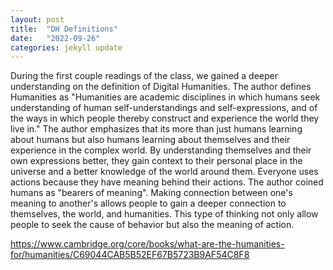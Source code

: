 ```yaml
---
layout: post
title:  "DH Definitions"
date:   "2022-09-26"
categories: jekyll update
---
```


During the first couple readings of the class, we gained a deeper understanding on the definition of Digital Humanities. The author defines Humanities as "Humanities are academic disciplines in which humans seek understanding of human self-understandings and self-expressions, and of the ways in which people thereby construct and experience the world they live in." The author emphasizes that its more than just humans learning about humans but also humans learning about themselves and their experience in the complex world. By understanding themselves and their own expressions better, they gain context to their personal place in the universe and a better knowledge of the world around them. Everyone uses actions because they have meaning behind their actions. The author coined humans as "bearers of meaning". Making connection between one's meaning to another's allows people to gain a deeper connection to themselves, the world, and humanities. This type of thinking not only allow people to seek the cause of behavior but also the meaning of action.

https://www.cambridge.org/core/books/what-are-the-humanities-for/humanities/C69044CAB5B52EF67B5723B9AF54C8F8

